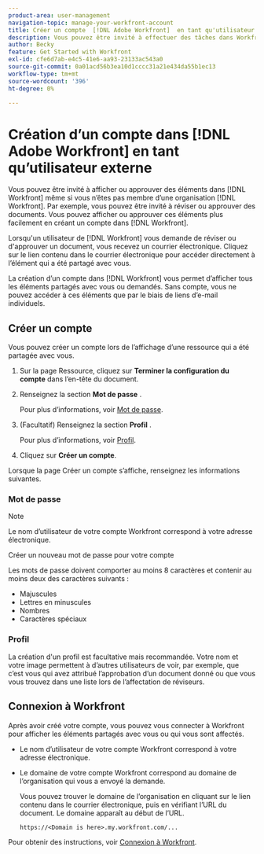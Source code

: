 ```yaml
---
product-area: user-management
navigation-topic: manage-your-workfront-account
title: Créer un compte  [!DNL Adobe Workfront]  en tant qu'utilisateur externe
description: Vous pouvez être invité à effectuer des tâches dans Workfront, même si vous n’êtes pas membre d’une organisation dans Workfront. Pour ce faire, créez plus facilement un compte dans Workfront.
author: Becky
feature: Get Started with Workfront
exl-id: cfe6d7ab-e4c5-41e6-aa93-23133ac543a0
source-git-commit: 0a01acd56b3ea10d1cccc31a21e434da55b1ec13
workflow-type: tm+mt
source-wordcount: '396'
ht-degree: 0%

---
```


# Création d’un compte dans [!DNL Adobe Workfront] en tant qu’utilisateur externe

Vous pouvez être invité à afficher ou approuver des éléments dans [!DNL Workfront] même si vous n’êtes pas membre d’une organisation [!DNL Workfront]. Par exemple, vous pouvez être invité à réviser ou approuver des documents. Vous pouvez afficher ou approuver ces éléments plus facilement en créant un compte dans [!DNL Workfront].

Lorsqu&#39;un utilisateur de [!DNL Workfront] vous demande de réviser ou d&#39;approuver un document, <!--or shares a Workfront object such as a report or Board with you, -->vous recevez un courrier électronique. Cliquez sur le lien contenu dans le courrier électronique pour accéder directement à l’élément qui a été partagé avec vous.

La création d’un compte dans [!DNL Workfront] vous permet d’afficher tous les éléments partagés avec vous ou demandés. Sans compte, vous ne pouvez accéder à ces éléments que par le biais de liens d’e-mail individuels.

## Créer un compte

Vous pouvez créer un compte lors de l’affichage d’une ressource qui a été partagée avec vous.

1. Sur la page Ressource, cliquez sur **Terminer la configuration du compte** dans l’en-tête du document.

1. Renseignez la section **Mot de passe** .

   Pour plus d’informations, voir [Mot de passe](#password).

1. (Facultatif) Renseignez la section **Profil** .

   Pour plus d’informations, voir [Profil](#profile).

1. Cliquez sur **Créer un compte**.


Lorsque la page Créer un compte s’affiche, renseignez les informations suivantes.

### Mot de passe

>[!NOTE]
>
>Le nom d’utilisateur de votre compte Workfront correspond à votre adresse électronique.

Créer un nouveau mot de passe pour votre compte

Les mots de passe doivent comporter au moins 8 caractères et contenir au moins deux des caractères suivants :

* Majuscules
* Lettres en minuscules
* Nombres
* Caractères spéciaux

### Profil

La création d&#39;un profil est facultative mais recommandée. Votre nom et votre image permettent à d’autres utilisateurs de voir, par exemple, que c’est vous qui avez attribué l’approbation d’un document donné ou que vous vous trouvez dans une liste lors de l’affectation de réviseurs.

## Connexion à Workfront

Après avoir créé votre compte, vous pouvez vous connecter à Workfront pour afficher les éléments partagés avec vous ou qui vous sont affectés.

* Le nom d’utilisateur de votre compte Workfront correspond à votre adresse électronique.
* Le domaine de votre compte Workfront correspond au domaine de l’organisation qui vous a envoyé la demande.

  Vous pouvez trouver le domaine de l’organisation en cliquant sur le lien contenu dans le courrier électronique, puis en vérifiant l’URL du document. Le domaine apparaît au début de l’URL.

  `https://<Domain is here>.my.workfront.com/...`

Pour obtenir des instructions, voir [Connexion à Workfront](/help/quicksilver/workfront-basics/manage-your-account-and-profile/managing-your-workfront-account/log-in-to-workfront.md).

